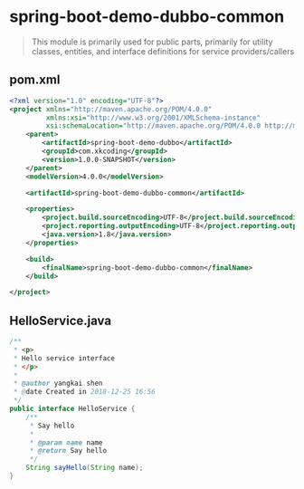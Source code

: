 # spring-boot-demo-dubbo-common

> This module is primarily used for public parts, primarily for utility classes, entities, and interface definitions for service providers/callers

## pom.xml

```xml
<?xml version="1.0" encoding="UTF-8"?>
<project xmlns="http://maven.apache.org/POM/4.0.0"
         xmlns:xsi="http://www.w3.org/2001/XMLSchema-instance"
         xsi:schemaLocation="http://maven.apache.org/POM/4.0.0 http://maven.apache.org/xsd/maven-4.0.0.xsd">
    <parent>
        <artifactId>spring-boot-demo-dubbo</artifactId>
        <groupId>com.xkcoding</groupId>
        <version>1.0.0-SNAPSHOT</version>
    </parent>
    <modelVersion>4.0.0</modelVersion>

    <artifactId>spring-boot-demo-dubbo-common</artifactId>

    <properties>
        <project.build.sourceEncoding>UTF-8</project.build.sourceEncoding>
        <project.reporting.outputEncoding>UTF-8</project.reporting.outputEncoding>
        <java.version>1.8</java.version>
    </properties>

    <build>
        <finalName>spring-boot-demo-dubbo-common</finalName>
    </build>

</project>
```

## HelloService.java

```java
/**
 * <p>
 * Hello service interface
 * </p>
 *
 * @author yangkai.shen
 * @date Created in 2018-12-25 16:56
 */
public interface HelloService {
    /**
     * Say hello
     *
     * @param name name
     * @return Say hello
     */
    String sayHello(String name);
}
```

